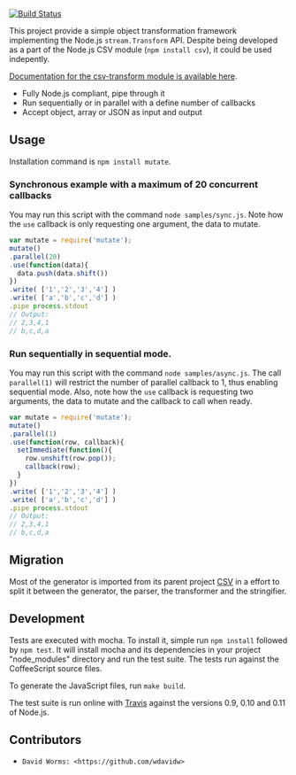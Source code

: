[![Build Status](https://secure.travis-ci.org/wdavidw/node-csv-transform.png)](http://travis-ci.org/wdavidw/node-csv-transform)

This project provide a simple object transformation framework implementing the 
Node.js `stream.Transform` API. Despite being developed as a part of the Node.js 
CSV module (`npm install csv`), it could be used indepently.

[Documentation for the csv-transform module is available here](http://www.adaltas.com/projects/node-csv/transform).

*   Fully Node.js compliant, pipe through it
*   Run sequentially or in parallel with a define number of callbacks
*   Accept object, array or JSON as input and output

Usage
-----

Installation command is `npm install mutate`.

### Synchronous example with a maximum of 20 concurrent callbacks

You may run this script with the command `node samples/sync.js`. Note how the 
`use` callback is only requesting one argument, the data to mutate.

```javascript
var mutate = require('mutate');
mutate()
.parallel(20)
.use(function(data){
  data.push(data.shift())
})
.write( ['1','2','3','4'] )
.write( ['a','b','c','d'] )
.pipe process.stdout
// Output:
// 2,3,4,1
// b,c,d,a
```

### Run sequentially in sequential mode.

You may run this script with the command `node samples/async.js`. The call 
`parallel(1)` will restrict the number of parallel callback to 1, thus enabling 
sequential mode. Also, note how the `use` callback is requesting two arguments, 
the data to mutate and the callback to call when ready.
    
```javascript
var mutate = require('mutate');
mutate()
.parallel(1)
.use(function(row, callback){
  setImmediate(function(){
    row.unshift(row.pop());
    callback(row);
  }
})
.write( ['1','2','3','4'] )
.write( ['a','b','c','d'] )
.pipe process.stdout
// Output:
// 2,3,4,1
// b,c,d,a
```

Migration
---------

Most of the generator is imported from its parent project [CSV][csv] in a effort 
to split it between the generator, the parser, the transformer and the 
stringifier.

Development
-----------

Tests are executed with mocha. To install it, simple run `npm install` 
followed by `npm test`. It will install mocha and its dependencies in your 
project "node_modules" directory and run the test suite. The tests run 
against the CoffeeScript source files.

To generate the JavaScript files, run `make build`.

The test suite is run online with [Travis][travis] against the versions 
0.9, 0.10 and 0.11 of Node.js.

Contributors
------------

*	  David Worms: <https://github.com/wdavidw>

[csv]: https://github.com/wdavidw/node-csv
[travis]: https://travis-ci.org/#!/wdavidw/node-csv-parser

